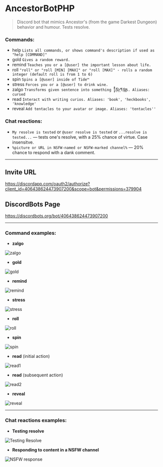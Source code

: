 # AncestorBotPHP
> Discord bot that mimics Ancestor's (from the game Darkest Dungeon) behavior and humour. Tests resolve.


### Commands:
- help `Lists all commands, or shows command's description if used as "help [COMMAND]"`
- gold `Gives a random reward.`
- remind `Teaches you or a [@user] the important lesson about life.`
- roll `"roll" or "roll [MIN] [MAX]" or "roll [MAX]" - rolls a random integer (default roll is from 1 to 6)`
- spin `Spins a [@user] inside of Tide™` 
- stress `Forces you or a [@user] to drink wine.`
- zalgo `Transforms given sentence into something ̝̺̋l̃̊̕i͈͌͡k̛͉̕e̟̩ͥ ͆̄͐ẗ̥́̓ḧ̸͝i̷͚͘s. Aliases: cursed`
- read `Interact with writing curios. Aliases: 'book', 'heckbooks', 'knowledge'`
- reveal `Add tentacles to your avatar or image. Aliases: 'tentacles''` 

### Chat reactions:
- `My resolve is tested`  or  `@user resolve is tested`  or  `...resolve is tested...`  — tests one's resolve, with a 25% chance of virtue. Case insensitve.
- `%picture or URL in NSFW-named or NSFW-marked channel%`  — 20% chance to respond with a dank comment.

------------

## Invite URL
https://discordapp.com/oauth2/authorize?client_id=406438624473907200&scope=bot&permissions=379904

## DiscordBots Page
https://discordbots.org/bot/406438624473907200

------------

### Command examples:

- **zalgo**

![zalgo](https://i.imgur.com/MA7D38b.png "zalgo")

- **gold**

![gold](https://i.imgur.com/lZcgiB0.png "gold")

- **remind** 

![remind](https://i.imgur.com/h3ltKht.png "remind")

- **stress**

![stress](https://i.imgur.com/KtuTGof.png "stress")

- **roll**

![roll](https://i.imgur.com/6knhVUK.png "roll")

- **spin**

![spin](https://i.imgur.com/CWrfzS5.gif "spin")

- **read** (initial action)

![read1](https://i.imgur.com/FVMDYOY.png "read1")

- **read** (subsequent action)

![read2](https://i.imgur.com/8GRPJBH.png "read2")

- **reveal**

![reveal](https://i.imgur.com/18AjMff.png "reveal")


------------
### Chat reactions examples:

- **Testing resolve**

![Testing Resolve](https://i.imgur.com/vzOaejO.png "Testing Resolve")

- **Responding to content in a NSFW channel**

![NSFW response](https://i.imgur.com/20Yoq3H.png "NSFW response")
